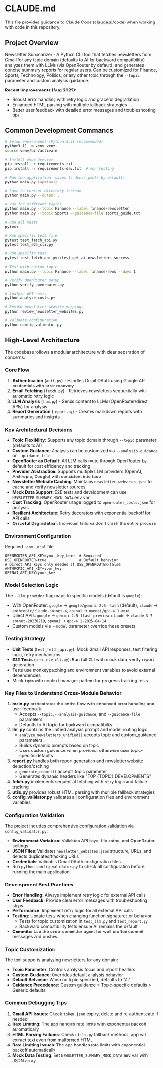# CLAUDE.md

This file provides guidance to Claude Code (claude.ai/code) when working with code in this repository.

## Project Overview

Newsletter Summarizer - A Python CLI tool that fetches newsletters from Gmail for any topic domain (defaults to AI for backward compatibility), analyzes them with LLMs (via OpenRouter by default), and generates concise summary reports for regular users. Can be customized for Finance, Sports, Technology, Politics, or any other topic through the `--topic` parameter and custom analysis guidance.

**Recent Improvements (Aug 2025):**
- Robust error handling with retry logic and graceful degradation
- Enhanced HTML parsing with multiple fallback strategies
- Better user feedback with detailed error messages and troubleshooting tips

## Common Development Commands

```bash
# Setup environment (Python 3.11 recommended)
python3.11 -m venv venv
source venv/bin/activate

# Install dependencies
pip install -r requirements.txt
pip install -r requirements-dev.txt  # For testing

# Run the application (saves to docs/_posts by default)
python main.py [options]

# Save to current directory instead
python main.py --output .

# Run for different topics
python main.py --topic Finance --label finance-newsletter
python main.py --topic Sports --guidance-file sports_guide.txt

# Run all tests
pytest

# Run specific test file
pytest test_fetch_api.py
pytest test_e2e_cli.py

# Run specific test
pytest test_fetch_api.py::test_get_ai_newsletters_success

# Test with custom topic
python main.py --topic Finance --label finance-news --days 1

# Verify OpenRouter setup
python verify_openrouter.py

# Analyze API costs
python analyze_costs.py

# Review newsletter website mappings
python review_newsletter_websites.py

# Validate configuration
python config_validator.py
```

## High-Level Architecture

The codebase follows a modular architecture with clear separation of concerns:

### Core Flow
1. **Authentication** (`auth.py`) - Handles Gmail OAuth using Google API credentials with error recovery
2. **Email Fetching** (`fetch.py`) - Retrieves newsletters sequentially with automatic retry logic
3. **LLM Analysis** (`llm.py`) - Sends content to LLMs (OpenRouter/direct APIs) for analysis
4. **Report Generation** (`report.py`) - Creates markdown reports with summaries and insights

### Key Architectural Decisions

- **Topic Flexibility**: Supports any topic domain through `--topic` parameter (defaults to AI)
- **Custom Guidance**: Analysis can be customized via `--analysis-guidance` or `--guidance-file`
- **OpenRouter as Default**: All LLM calls route through OpenRouter by default for cost efficiency and tracking
- **Provider Abstraction**: Supports multiple LLM providers (OpenAI, Anthropic, Google) with consistent interface
- **Newsletter Website Caching**: Maintains `newsletter_websites.json` to cache and verify newsletter sources
- **Mock Data Support**: E2E tests and development can use `NEWSLETTER_SUMMARY_MOCK_DATA` env var
- **Cost Tracking**: OpenRouter usage logged to `openrouter_costs.json` for analysis
- **Resilient Architecture**: Retry decorators with exponential backoff for API calls
- **Graceful Degradation**: Individual failures don't crash the entire process

### Environment Configuration

Required `.env.local` file:
```
OPENROUTER_API_KEY=your_key_here  # Required
USE_OPENROUTER=true               # Default behavior
# Direct API keys only needed if USE_OPENROUTER=false
ANTHROPIC_API_KEY=your_key
OPENAI_API_KEY=your_key
```

### Model Selection Logic

The `--llm-provider` flag maps to specific models (default is `google`):
- With OpenRouter: `google` → `google/gemini-2.5-flash` (default), `claude` → `anthropic/claude-sonnet-4`, `openai` → `openai/gpt-4.1-mini`
- Direct APIs: `google` → `gemini-2.5-flash-preview`, `claude` → `claude-3-7-sonnet-20250219`, `openai` → `gpt-4.1-2025-04-14`
- Custom models via `--model` parameter override these presets

### Testing Strategy

- **Unit Tests** (`test_fetch_api.py`): Mock Gmail API responses, test filtering logic, retry mechanisms
- **E2E Tests** (`test_e2e_cli.py`): Run full CLI with mock data, verify report generation
- Tests use monkeypatching and environment variables to avoid external dependencies
- Mock `tqdm` with context manager pattern for progress tracking tests

### Key Files to Understand Cross-Module Behavior

1. **main.py** orchestrates the entire flow with enhanced error handling and user feedback
   - Accepts `--topic`, `--analysis-guidance`, and `--guidance-file` parameters
   - Defaults to AI topic for backward compatibility
2. **llm.py** contains the unified analysis prompt and model routing logic
   - `analyze_newsletters_unified()` accepts topic and custom_guidance parameters
   - Builds dynamic prompts based on topic
   - Uses custom guidance when provided, otherwise uses topic-specific defaults
3. **report.py** handles both report generation and newsletter website detection/caching
   - `generate_report()` accepts topic parameter
   - Generates dynamic headers like "TOP {TOPIC} DEVELOPMENTS"
4. **fetch.py** implements sequential fetching with retry logic and failure tracking
5. **utils.py** provides robust HTML parsing with multiple fallback strategies
6. **config_validator.py** validates all configuration files and environment variables

### Configuration Validation

The project includes comprehensive configuration validation via `config_validator.py`:
- **Environment Variables**: Validates API keys, file paths, and OpenRouter settings
- **JSON Files**: Validates `newsletter_websites.json` structure, URLs, and detects duplicates/tracking URLs
- **Credentials**: Validates Gmail OAuth configuration files
- Run `python config_validator.py` to check all configuration before running the main application
### Development Best Practices

- **Error Handling**: Always implement retry logic for external API calls
- **User Feedback**: Provide clear error messages with troubleshooting steps
- **Performance**: Implement retry logic for all external API calls
- **Testing**: Update tests when changing function signatures or behavior
  - Tests for topic customization in `test_llm.py` and `test_report.py`
  - Backward compatibility tests ensure AI remains the default
- **Commits**: Use the code-committer agent for well-crafted commit messages and pushes

### Topic Customization

The tool supports analyzing newsletters for any domain:

- **Topic Parameter**: Controls analysis focus and report headers
- **Custom Guidance**: Overrides default analysis behavior
- **Default Behavior**: When no topic specified, defaults to "AI"
- **Guidance Precedence**: Custom guidance > Topic-specific defaults > Generic defaults

### Common Debugging Tips

1. **Gmail API Issues**: Check `token.json` expiry, delete and re-authenticate if needed
2. **Rate Limiting**: The app handles rate limits with exponential backoff automatically
3. **HTML Parsing Failures**: Check `utils.py` fallback methods, app will extract text even from malformed HTML
4. **Rate Limiting Issues**: The app handles rate limits with exponential backoff automatically
5. **Mock Data Testing**: Set `NEWSLETTER_SUMMARY_MOCK_DATA` env var with JSON array